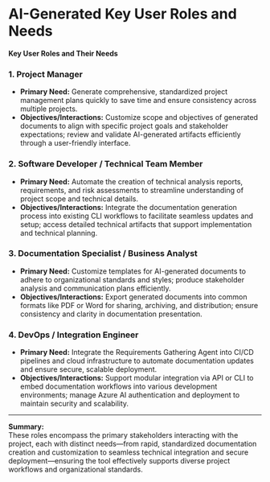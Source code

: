 # AI-Generated Key User Roles and Needs

**Key User Roles and Their Needs**

### 1. Project Manager
- **Primary Need:** Generate comprehensive, standardized project management plans quickly to save time and ensure consistency across multiple projects.
- **Objectives/Interactions:** Customize scope and objectives of generated documents to align with specific project goals and stakeholder expectations; review and validate AI-generated artifacts efficiently through a user-friendly interface.

### 2. Software Developer / Technical Team Member
- **Primary Need:** Automate the creation of technical analysis reports, requirements, and risk assessments to streamline understanding of project scope and technical details.
- **Objectives/Interactions:** Integrate the documentation generation process into existing CLI workflows to facilitate seamless updates and setup; access detailed technical artifacts that support implementation and technical planning.

### 3. Documentation Specialist / Business Analyst
- **Primary Need:** Customize templates for AI-generated documents to adhere to organizational standards and styles; produce stakeholder analysis and communication plans efficiently.
- **Objectives/Interactions:** Export generated documents into common formats like PDF or Word for sharing, archiving, and distribution; ensure consistency and clarity in documentation presentation.

### 4. DevOps / Integration Engineer
- **Primary Need:** Integrate the Requirements Gathering Agent into CI/CD pipelines and cloud infrastructure to automate documentation updates and ensure secure, scalable deployment.
- **Objectives/Interactions:** Support modular integration via API or CLI to embed documentation workflows into various development environments; manage Azure AI authentication and deployment to maintain security and scalability.

---

**Summary:**  
These roles encompass the primary stakeholders interacting with the project, each with distinct needs—from rapid, standardized documentation creation and customization to seamless technical integration and secure deployment—ensuring the tool effectively supports diverse project workflows and organizational standards.